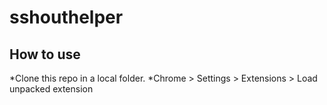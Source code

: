 # sshouthelper

## How to use ##

*Clone this repo in a local folder.
*Chrome > Settings > Extensions > Load unpacked extension

